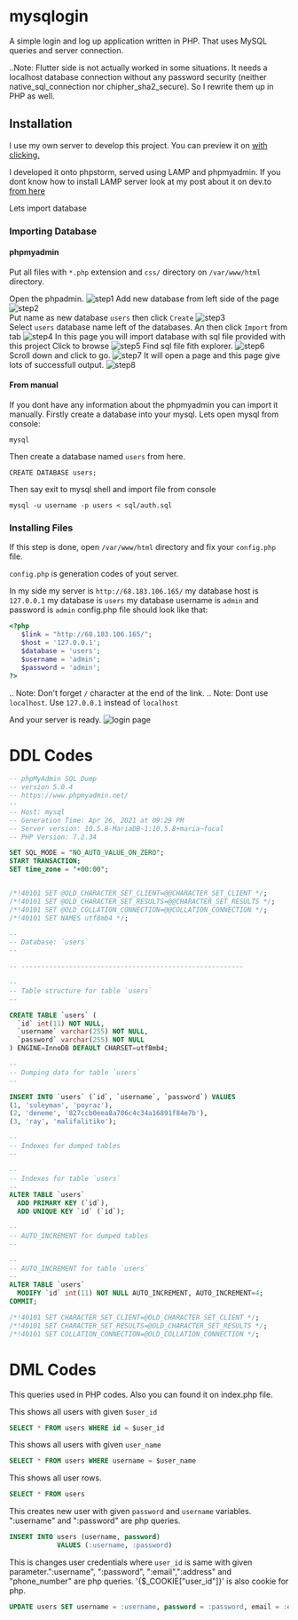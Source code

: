 # mysqlogin

A simple login and log up application written in PHP. That uses MySQL queries and server connection.

..Note: Flutter side is not actually worked in some situations. It needs a localhost database connection without any password security (neither native_sql_connection nor chipher_sha2_secure). So I rewrite them up in PHP as well.

## Installation

I use my own server to develop this project. You can preview it on [with clicking.](http://68.183.106.165)

I developed it onto phpstorm, served using LAMP and phpmyadmin.
If you dont know how to install LAMP server look at my post about it on dev.to [from here](https://dev.to/zaryob/lamp-server-kurulumu-3na2)

Lets import database 

### Importing Database

#### phpmyadmin
Put all files with `*.php` extension and `css/` directory on `/var/www/html` directory.

Open the phpadmin.
![step1](screenshots/Screenshot_20210502_125532.png) 
Add new database from left side of the page
![step2](screenshots/Screenshot_20210502_125830.png)  
Put name as new database `users` then click `Create`
![step3](screenshots/Screenshot_20210502_125850.png)  
Select `users` database name left of the databases. An then click `Import` from tab
![step4](screenshots/Screenshot_20210502_130137.png)
In this page you will import database with sql file provided with this project
Click to browse
![step5](screenshots/Screenshot_20210502_130150.png) 
Find sql file fith explorer.
![step6](screenshots/Screenshot_20210502_130206.png)  
Scroll down and click to go.
![step7](screenshots/Screenshot_20210502_130217.png) 
It will open a page and this page give lots of successfull output.
![step8](screenshots/Screenshot_20210502_130227.png)


#### From manual

If you dont have any information about the phpmyadmin you can import it manually. Firstly create a database into your mysql. Lets open mysql from console:

```
mysql
```
Then create a database named `users` from here.
```
CREATE DATABASE users;
```
Then say exit to mysql shell and  import file from console

```
mysql -u username -p users < sql/auth.sql
```

### Installing Files

If this step is done, open `/var/www/html` directory and fix your `config.php` file.

`config.php` is generation codes of yout server.

In my side my server is `http://68.183.106.165/` my database host is `127.0.0.1` my database is `users` my database username is `admin` and password is `admin` config.php file should look like that:

```php
<?php
   $link = "http://68.183.106.165/";
   $host = '127.0.0.1'; 
   $database = 'users';
   $username = 'admin'; 
   $password = 'admin';
?>
```

.. Note: Don't forget `/` character at the end of the link.
.. Note: Dont use `localhost`. Use `127.0.0.1` instead of `localhost`

And your server is ready. 
![login page](screenshots/Screenshot_20210502_133119.png) 


#  DDL Codes

```sql
-- phpMyAdmin SQL Dump
-- version 5.0.4
-- https://www.phpmyadmin.net/
--
-- Host: mysql
-- Generation Time: Apr 26, 2021 at 09:29 PM
-- Server version: 10.5.8-MariaDB-1:10.5.8+maria~focal
-- PHP Version: 7.2.34

SET SQL_MODE = "NO_AUTO_VALUE_ON_ZERO";
START TRANSACTION;
SET time_zone = "+00:00";


/*!40101 SET @OLD_CHARACTER_SET_CLIENT=@@CHARACTER_SET_CLIENT */;
/*!40101 SET @OLD_CHARACTER_SET_RESULTS=@@CHARACTER_SET_RESULTS */;
/*!40101 SET @OLD_COLLATION_CONNECTION=@@COLLATION_CONNECTION */;
/*!40101 SET NAMES utf8mb4 */;

--
-- Database: `users`
--

-- --------------------------------------------------------

--
-- Table structure for table `users`
--

CREATE TABLE `users` (
  `id` int(11) NOT NULL,
  `username` varchar(255) NOT NULL,
  `password` varchar(255) NOT NULL
) ENGINE=InnoDB DEFAULT CHARSET=utf8mb4;

--
-- Dumping data for table `users`
--

INSERT INTO `users` (`id`, `username`, `password`) VALUES
(1, 'suleyman', 'poyraz'),
(2, 'deneme', '827ccb0eea8a706c4c34a16891f84e7b'),
(3, 'ray', 'malifalitiko');

--
-- Indexes for dumped tables
--

--
-- Indexes for table `users`
--
ALTER TABLE `users`
  ADD PRIMARY KEY (`id`),
  ADD UNIQUE KEY `id` (`id`);

--
-- AUTO_INCREMENT for dumped tables
--

--
-- AUTO_INCREMENT for table `users`
--
ALTER TABLE `users`
  MODIFY `id` int(11) NOT NULL AUTO_INCREMENT, AUTO_INCREMENT=4;
COMMIT;

/*!40101 SET CHARACTER_SET_CLIENT=@OLD_CHARACTER_SET_CLIENT */;
/*!40101 SET CHARACTER_SET_RESULTS=@OLD_CHARACTER_SET_RESULTS */;
/*!40101 SET COLLATION_CONNECTION=@OLD_COLLATION_CONNECTION */;

```

# DML Codes

This queries used in PHP codes. Also you can found it on index.php file.



This shows all users with given `$user_id`
```sql
SELECT * FROM users WHERE id = $user_id
```
This shows all users with given `user_name`

```sql
SELECT * FROM users WHERE username = $user_name
```

This shows all user rows.
```sql
SELECT * FROM users
```

This creates new user with given `password` and `username` variables. ":username" and ":password" are php queries.

```sql
INSERT INTO users (username, password)
            VALUES (:username, :password)
```

This is changes user credentials where `user_id` is same with given parameter.":username", ":password", ":email",":address" and "phone_number" are php queries. '{$_COOKIE["user_id"]}' is also cookie for php.

```sql
UPDATE users SET username = :username, password = :password, email = :email, address = :address,  phone_number=:phone_number WHERE id = '{$_COOKIE["user_id"]}';
```